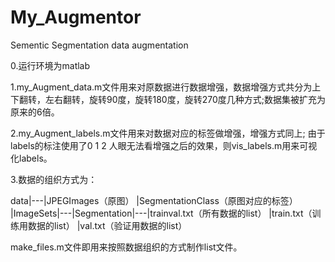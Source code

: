 # My_Augmentor
Sementic Segmentation data augmentation

0.运行环境为matlab


1.my_Augment_data.m文件用来对原数据进行数据增强，数据增强方式共分为上下翻转，左右翻转，旋转90度，旋转180度，旋转270度几种方式;数据集被扩充为原来的6倍。

2.my_Augment_labels.m文件用来对数据对应的标签做增强，增强方式同上;
由于labels的标注使用了0 1 2 人眼无法看增强之后的效果，则vis_labels.m用来可视化labels。

3.数据的组织方式为：

data|---|JPEGImages（原图）
        |SegmentationClass（原图对应的标签）
        |ImageSets|---|Segmentation|---|trainval.txt（所有数据的list）
                                       |train.txt（训练用数据的list）
                                       |val.txt（验证用数据的list）

make_files.m文件即用来按照数据组织的方式制作list文件。
